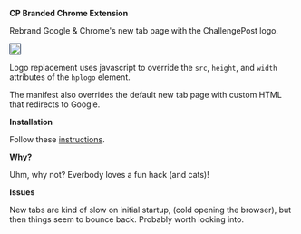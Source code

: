 **CP Branded Chrome Extension**

Rebrand Google & Chrome's new tab page with the ChallengePost logo.

<img src="http://gam.s3.amazonaws.com/cdn/cp_branded_ss.png" style = "padding:1px; border:1px solid #021a40;">

Logo replacement uses javascript to override the `src`, `height`, and `width` attributes of the `hplogo` element.

The manifest also overrides the default new tab page with custom HTML that redirects to Google. 

**Installation**

Follow these [instructions](https://developer.chrome.com/extensions/getstarted.html#unpacked).

**Why?**

Uhm, why not? Everbody loves a fun hack (and cats)!

**Issues**

New tabs are kind of slow on initial startup, (cold opening the browser), but then things seem to bounce back. Probably worth looking into.
